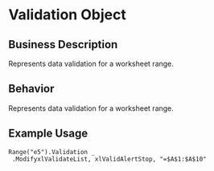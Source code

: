 # Validation Object

## Business Description
Represents data validation for a worksheet range.

## Behavior
Represents data validation for a worksheet range.

## Example Usage
```vba
Range("e5").Validation _ 
 .ModifyxlValidateList, xlValidAlertStop, "=$A$1:$A$10"
```